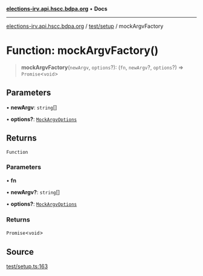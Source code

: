 [**elections-irv.api.hscc.bdpa.org**](../../../README.md) • **Docs**

***

[elections-irv.api.hscc.bdpa.org](../../../README.md) / [test/setup](../README.md) / mockArgvFactory

# Function: mockArgvFactory()

> **mockArgvFactory**(`newArgv`, `options`?): (`fn`, `newArgv`?, `options`?) => `Promise`\<`void`\>

## Parameters

• **newArgv**: `string`[]

• **options?**: [`MockArgvOptions`](../type-aliases/MockArgvOptions.md)

## Returns

`Function`

### Parameters

• **fn**

• **newArgv?**: `string`[]

• **options?**: [`MockArgvOptions`](../type-aliases/MockArgvOptions.md)

### Returns

`Promise`\<`void`\>

## Source

[test/setup.ts:163](https://github.com/Xunnamius/elections_irv.api.hscc.bdpa.org/blob/c917ea60595d63d322e4038beb12d08f7d64cdd2/test/setup.ts#L163)
